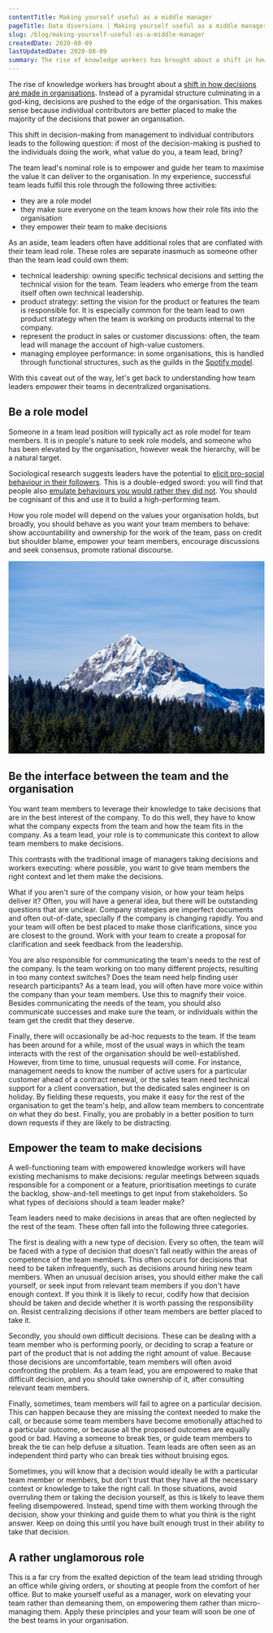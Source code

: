 ```yaml
---
contentTitle: Making yourself useful as a middle manager
pageTitle: Data diversions | Making yourself useful as a middle manager
slug: /blog/making-yourself-useful-as-a-middle-manager
createdDate: 2020-08-09
lastUpdatedDate: 2020-08-09
summary: The rise of knowledge workers has brought about a shift in how decisions are made in organisations. Decisions are pushed to the edge of the organisation. But if most of the decision-making is pushed to the individuals doing the work, what value do team leads bring?
---
```


The rise of knowledge workers has brought about a [shift in how decisions are made in organisations](https://hbr.org/2011/12/first-lets-fire-all-the-managers). Instead of a pyramidal structure culminating in a god-king, decisions are pushed to the edge of the organisation. This makes sense because individual contributors are better placed to make the majority of the decisions that power an organisation. 

This shift in decision-making from management to individual contributors leads to the following question: if most of the decision-making is pushed to the individuals doing the work, what value do you, a team lead, bring?

The team lead's nominal role is to empower and guide her team to maximise the value it can deliver to the organisation. In my experience, successful team leads fulfil this role through the following three activities:

- they are a role model
- they make sure everyone on the team knows how their role fits into the organisation
- they empower their team to make decisions

As an aside, team leaders often have additional roles that are conflated with their team lead role. These roles are separate inasmuch as someone other than the team lead could own them:

- technical leadership: owning specific technical decisions and setting the technical vision for the team. Team leaders who emerge from the team itself often own technical leadership.
- product strategy: setting the vision for the product or features the team is responsible for. It is especially common for the team lead to own product strategy when the team is working on products internal to the company.
- represent the product in sales or customer discussions: often, the team lead will manage the account of high-value customers.
- managing employee performance: in some organisations, this is handled through functional structures, such as the guilds in the [Spotify model](https://www.youtube.com/watch?v=4GK1NDTWbkY).

With this caveat out of the way, let's get back to understanding how team leaders empower their teams in decentralized organisations.

## Be a role model

Someone in a team lead position will typically act as role model for team members. It is in people's nature to seek role models, and someone who has been elevated by the organisation, however weak the hierarchy, will be a natural target.

Sociological research suggests leaders have the potential to [elicit pro-social behaviour in their followers](https://www.sciencedirect.com/science/article/pii/S0167268118302063). This is a double-edged sword: you will find that people also [emulate behaviours you would rather they did not](https://www.sciencedirect.com/science/article/abs/pii/S1053535708001157). You should be cognisant of this and use it to build a high-performing team. 

How you role model will depend on the values your organisation holds, but broadly, you should behave as you want your team members to behave: show accountability and ownership for the work of the team, pass on credit but shoulder blame, empower your team members, encourage discussions and seek consensus, promote rational discourse.

![](./images/manager-1.jpg)

## Be the interface between the team and the organisation

You want team members to leverage their knowledge to take decisions that are in the best interest of the company. To do this well, they have to know what the company expects from the team and how the team fits in the company. As a team lead, your role is to communicate this context to allow team members to make decisions. 

This contrasts with the traditional image of managers taking decisions and workers executing: where possible, you want to give team members the right context and let them make the decisions.

What if you aren't sure of the company vision, or how your team helps deliver it? Often, you will have a general idea, but there will be outstanding questions that are unclear. Company strategies are imperfect documents and often out-of-date, specially if the company is changing rapidly. You and your team will often be best placed to make those clarifications, since you are closest to the ground. Work with your team to create a proposal for clarification and seek feedback from the leadership.

You are also responsible for communicating the team's needs to the rest of the company. Is the team working on too many different projects, resulting in too many context switches? Does the team need help finding user research participants? As a team lead, you will often have more voice within the company than your team members. Use this to magnify their voice. Besides communicating the needs of the team, you should also communicate successes and make sure the team, or individuals within the team get the credit that they deserve.

Finally, there will occasionally be ad-hoc requests to the team. If the team has been around for a while, most of the usual ways in which the team interacts with the rest of the organisation should be well-established. However, from time to time, unusual requests will come. For instance, management needs to know the number of active users for a particular customer ahead of a contract renewal, or the sales team need technical support for a client conversation, but the dedicated sales engineer is on holiday. By fielding these requests, you make it easy for the rest of the organisation to get the team's help, and allow team members to concentrate on what they do best. Finally, you are probably in a better position to turn down requests if they are likely to be distracting.

## Empower the team to make decisions

A well-functioning team with empowered knowledge workers will have existing mechanisms to make decisions: regular meetings between squads responsible for a component or a feature, prioritisation meetings to curate the backlog, show-and-tell meetings to get input from stakeholders. So what types of decisions should a team leader make?

Team leaders need to make decisions in areas that are often neglected by the rest of the team. These often fall into the following three categories.

The first is dealing with a new type of decision. Every so often, the team will be faced with a type of decision that doesn't fall neatly within the areas of competence of the team members. This often occurs for decisions that need to be taken infrequently, such as decisions around hiring new team members. When an unusual decision arises, you should either make the call yourself, or seek input from relevant team members if you don't have enough context. If you think it is likely to recur, codify how that decision should be taken and decide whether it is worth passing the responsibility on. Resist centralizing decisions if other team members are better placed to take it.

Secondly, you should own difficult decisions. These can be dealing with a team member who is performing poorly, or deciding to scrap a feature or part of the product that is not adding the right amount of value. Because those decisions are uncomfortable, team members will often avoid confronting the problem. As a team lead, you are empowered to make that difficult decision, and you should take ownership of it, after consulting relevant team members.

Finally, sometimes, team members will fail to agree on a particular decision. This can happen because they are missing the context needed to make the call, or because some team members have become emotionally attached to a particular outcome, or because all the proposed outcomes are equally good or bad. Having a someone to break ties, or guide team members to break the tie can help defuse a situation. Team leads are often seen as an independent third party who can break ties without bruising egos.

Sometimes, you will know that a decision would ideally lie with a particular team member or members, but don't trust that they have all the necessary context or knowledge to take the right call. In those situations, avoid overruling them or taking the decision yourself, as this is likely to leave them feeling disempowered. Instead, spend time with them working through the decision, show your thinking and guide them to what you think is the right answer. Keep on doing this until you have built enough trust in their ability to take that decision.

## A rather unglamorous role

This is a far cry from the exalted depiction of the team lead striding through an office while giving orders, or shouting at people from the comfort of her office. But to make yourself useful as a manager, work on elevating your team rather than demeaning them, on empowering them rather than micro-managing them. Apply these principles and your team will soon be one of the best teams in your organisation.
